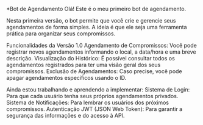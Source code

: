 *Bot de Agendamento
Olá! Este é o meu primeiro bot de agendamento.

Nesta primeira versão, o bot permite que você crie e gerencie seus agendamentos de forma simples. A ideia é que ele seja uma ferramenta prática para organizar seus compromissos.

Funcionalidades da Versão 1.0
Agendamento de Compromissos: Você pode registrar novos agendamentos informando o local, a data/hora e uma breve descrição.
Visualização do Histórico: É possível consultar todos os agendamentos registrados para ter uma visão geral dos seus compromissos.
Exclusão de Agendamentos: Caso precise, você pode apagar agendamentos específicos usando o ID.


Ainda estou trabalhando e aprendendo a implementar:
Sistema de Login: Para que cada usuário tenha seus próprios agendamentos privados.
Sistema de Notificações: Para lembrar os usuários dos próximos compromissos.
Autenticação JWT (JSON Web Token): Para garantir a segurança das informações e do acesso à API.
